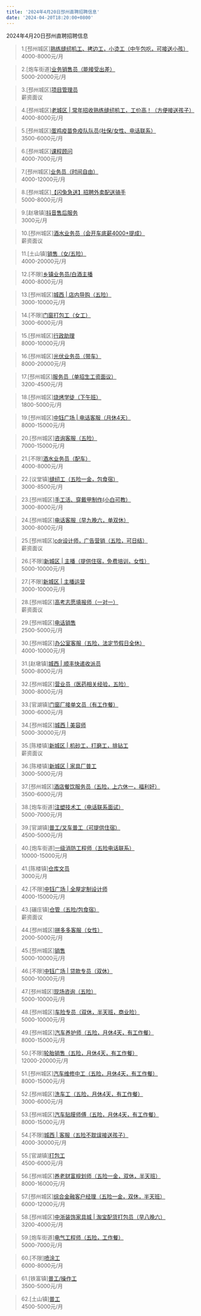 ```yaml
---
title: '2024年4月20日邳州直聘招聘信息'
date: '2024-04-20T18:20:00+0800'
---
```

2024年4月20日邳州直聘招聘信息
<!--more-->
>1.[邳州城区][熟练缝纫机工、拷边工，小烫工（中午包吃，可接送小孩）](https://www.pizhouzhipin.com/job/33840)<br>
>4000-8000元/月

>2.[炮车街道][业务销售员（能接受出差）](https://www.pizhouzhipin.com/job/26435)<br>
>5000-20000元/月

>3.[邳州城区][项目管理员](https://www.pizhouzhipin.com/job/33432)<br>
>薪资面议

>4.[邳州城区][老城区 | 常年招收熟练缝纫机工，工价高！（方便接送孩子）](https://www.pizhouzhipin.com/job/34909)<br>
>4000-8000元/月

>5.[邳州城区][蛋鸡疫苗免疫队队员(社保/女性、电话联系）](https://www.pizhouzhipin.com/job/15350)<br>
>3500-6000元/月

>6.[邳州城区][课程顾问](https://www.pizhouzhipin.com/job/34918)<br>
>4000-7000元/月

>7.[邳州城区][业务员（时间自由）](https://www.pizhouzhipin.com/job/32632)<br>
>4000-12000元/月

>8.[邳州城区][【闪兔急送】招聘外卖配送骑手](https://www.pizhouzhipin.com/job/28302)<br>
>5000-8000元/月

>9.[赵墩镇][抖音售后服务](https://www.pizhouzhipin.com/job/34400)<br>
>3000元/月

>10.[邳州城区][酒水业务员（会开车底薪4000+提成）](https://www.pizhouzhipin.com/job/33712)<br>
>薪资面议

>11.[土山镇][销售（女/五险）](https://www.pizhouzhipin.com/job/27663)<br>
>4000-20000元/月

>12.[不限][乡镇业务员/白酒主播](https://www.pizhouzhipin.com/job/34699)<br>
>4000-8000元/月

>13.[邳州城区][城西 | 店内导购（五险）](https://www.pizhouzhipin.com/job/34890)<br>
>3000-10000元/月

>14.[不限][门窗打包工（女工）](https://www.pizhouzhipin.com/job/21245)<br>
>3000-6000元/月

>15.[邳州城区][行政助理](https://www.pizhouzhipin.com/job/34885)<br>
>8000-10000元/月

>16.[邳州城区][光伏业务员（带车）](https://www.pizhouzhipin.com/job/34719)<br>
>8000-20000元/月

>17.[邳州城区][服务员（单招生工资面议）](https://www.pizhouzhipin.com/job/30324)<br>
>3200-4500元/月

>18.[邳州城区][烧烤学徒（下午班）](https://www.pizhouzhipin.com/job/30726)<br>
>1800-5000元/月

>19.[邳州城区][中钰广场 | 电话客服（月休4天）](https://www.pizhouzhipin.com/job/33152)<br>
>8000-15000元/月

>20.[邳州城区][咨询客服（五险）](https://www.pizhouzhipin.com/job/34244)<br>
>7000-15000元/月

>21.[不限][酒水业务员（配车）](https://www.pizhouzhipin.com/job/31714)<br>
>4000-8000元/月

>22.[议堂镇][缝纫工（五险一金，包食宿）](https://www.pizhouzhipin.com/job/34359)<br>
>3000-8500元/月

>23.[邳州城区][手工活、穿戴甲制作(小白可教）](https://www.pizhouzhipin.com/job/34154)<br>
>3000-8000元/月

>24.[邳州城区][电话客服（早九晚六，单双休）](https://www.pizhouzhipin.com/job/33957)<br>
>3000-8000元/月

>25.[邳州城区][cdr设计师，广告营销（五险，可日结）](https://www.pizhouzhipin.com/job/33332)<br>
>薪资面议

>26.[不限][新城区 | 主播（提供住宿，免费培训，女性）](https://www.pizhouzhipin.com/job/33836)<br>
>5000-10000元/月

>27.[不限][新城区 | 主播运营](https://www.pizhouzhipin.com/job/33837)<br>
>3000-10000元/月

>28.[邳州城区][高考志愿填报师（一对一）](https://www.pizhouzhipin.com/job/34827)<br>
>薪资面议

>29.[邳州城区][电话销售](https://www.pizhouzhipin.com/job/34793)<br>
>2500-5000元/月

>30.[邳州城区][办公室客服（五险，法定节假日全休）](https://www.pizhouzhipin.com/job/30881)<br>
>4000-10000元/月

>31.[赵墩镇][城西 | 顺丰快递收派员](https://www.pizhouzhipin.com/job/34524)<br>
>5000-8000元/月

>32.[邳州城区][营业员（医药相关经验，五险）](https://www.pizhouzhipin.com/job/8040)<br>
>3000-8000元/月

>33.[官湖镇][门窗厂接单文员（有工作餐）](https://www.pizhouzhipin.com/job/28778)<br>
>3000-6000元/月

>34.[邳州城区][城西 | 美容师](https://www.pizhouzhipin.com/job/34921)<br>
>5000-30000元/月

>35.[陈楼镇][新城区 | 机砂工，打磨工，排钻工](https://www.pizhouzhipin.com/job/34195)<br>
>薪资面议

>36.[陈楼镇][新城区 | 家具厂普工](https://www.pizhouzhipin.com/job/34568)<br>
>3000-5000元/月

>37.[邳州城区][酒店餐饮服务员（五险，上六休一，福利好）](https://www.pizhouzhipin.com/job/27689)<br>
>3500-6000元/月

>38.[炮车街道][注塑技术工（电话联系面试）](https://www.pizhouzhipin.com/job/34897)<br>
>5000-7000元/月

>39.[官湖镇][普工/叉车普工（可提供住宿）](https://www.pizhouzhipin.com/job/33100)<br>
>4500-5000元/月

>40.[炮车街道][一级消防工程师（五险电话联系）](https://www.pizhouzhipin.com/job/33939)<br>
>10000-15000元/月

>41.[陈楼镇][仓库文员](https://www.pizhouzhipin.com/job/34739)<br>
>3000元/月

>42.[不限][中钰广场 | 全屋定制设计师](https://www.pizhouzhipin.com/job/34343)<br>
>4000-15000元/月

>43.[碾庄镇][仓管（五险/包食宿）](https://www.pizhouzhipin.com/job/34050)<br>
>薪资面议

>44.[邳州城区][拼多多客服（女性）](https://www.pizhouzhipin.com/job/23583)<br>
>2000-5000元/月

>45.[邳州城区][销售](https://www.pizhouzhipin.com/job/31965)<br>
>5000-10000元/月

>46.[不限][中钰广场 | 贷款专员（双休）](https://www.pizhouzhipin.com/job/22992)<br>
>5000-10000元/月

>47.[邳州城区][现场咨询（五险）](https://www.pizhouzhipin.com/job/31927)<br>
>5000-10000元/月

>48.[邳州城区][车险专员（双休，半天班，商业险）](https://www.pizhouzhipin.com/job/27599)<br>
>5000-10000元/月

>49.[邳州城区][汽车养护师（五险，月休4天，有工作餐）](https://www.pizhouzhipin.com/job/27993)<br>
>8000-15000元/月

>50.[不限][轮胎销售（五险，月休4天，有工作餐）](https://www.pizhouzhipin.com/job/28518)<br>
>12000-20000元/月

>51.[邳州城区][汽车维修中工（五险，月休4天，有工作餐）](https://www.pizhouzhipin.com/job/27994)<br>
>8000-15000元/月

>52.[邳州城区][洗车工（五险，月休4天，有工作餐）](https://www.pizhouzhipin.com/job/27992)<br>
>3000-6000元/月

>53.[邳州城区][汽车贴膜师傅（五险，月休4天，有工作餐）](https://www.pizhouzhipin.com/job/29530)<br>
>8000-15000元/月

>54.[不限][城西 | 客服（五险不耽误接送孩子）](https://www.pizhouzhipin.com/job/34895)<br>
>4000-30000元/月

>55.[官湖镇][打包工](https://www.pizhouzhipin.com/job/34570)<br>
>4500-6000元/月

>56.[邳州城区][养老财富规划师（五险一金，双休，半天班）](https://www.pizhouzhipin.com/job/34809)<br>
>8000-16000元/月

>57.[邳州城区][综合金融客户经理（五险一金，双休，半天班）](https://www.pizhouzhipin.com/job/34808)<br>
>6000-12000元/月

>58.[邳州城区][中浙装饰家具城 | 淘宝配货打包员（早八晚六）](https://www.pizhouzhipin.com/job/26099)<br>
>3200-4000元/月

>59.[炮车街道][电气工程师（五险，工作餐）](https://www.pizhouzhipin.com/job/33768)<br>
>5000-7000元/月

>60.[不限][喷涂工](https://www.pizhouzhipin.com/job/15711)<br>
>6000-8000元/月

>61.[铁富镇][普工/操作工](https://www.pizhouzhipin.com/job/33296)<br>
>3500-5000元/月

>62.[土山镇][普工](https://www.pizhouzhipin.com/job/34881)<br>
>4500-5000元/月


